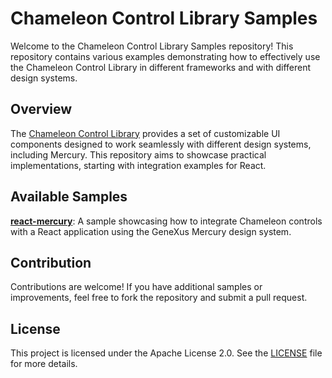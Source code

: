 # Chameleon Control Library Samples

Welcome to the Chameleon Control Library Samples repository! This repository contains various examples demonstrating how to effectively use the Chameleon Control Library in different frameworks and with different design systems.

## Overview

The [Chameleon Control Library](https://github.com/genexuslabs/chameleon-controls-library) provides a set of customizable UI components designed to work seamlessly with different design systems, including Mercury. This repository aims to showcase practical implementations, starting with integration examples for React.

## Available Samples

[**react-mercury**](./packages/react-mercury/react/README.md): A sample showcasing how to integrate Chameleon controls with a React application using the GeneXus Mercury design system.

## Contribution

Contributions are welcome! If you have additional samples or improvements, feel free to fork the repository and submit a pull request.

## License

This project is licensed under the Apache License 2.0. See the [LICENSE](LICENSE) file for more details.
